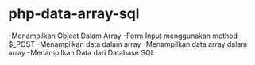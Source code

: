 # php-data-array-sql
-Menampilkan Object Dalam Array
-Form Input menggunakan method $_POST
-Menampilkan data dalam array
-Menampilkan data array dalam array
-Menampilkan Data dari Database SQL
